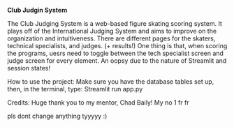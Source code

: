 **Club Judgin System**

The Club Judging System is a web-based figure skating scoring system. 
It plays off of the International Judging System and aims to improve on the organization and intuitiveness.
There are different pages for the skaters, technical specialists, and judges. (+ results!)
One thing is that, when scoring the programs, uesrs need to toggle between the tech specialist screen and judge screen for every element.
An oopsy due to the nature of Streamlit and session states!

How to use the project:
Make sure you have the database tables set up, then, in the terminal, type:
Streamlit run app.py

Credits: 
Huge thank you to my mentor, Chad Baily! My no 1 fr fr

pls dont change anything tyyyyy :)
